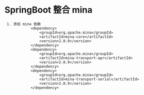 # SpringBoot 整合 mina 

     1. 添加 mina 依赖 
                <dependency>
                    <groupId>org.apache.mina</groupId>
                    <artifactId>mina-core</artifactId>
                    <version>2.0.9</version>
                </dependency>
                <dependency>
                    <groupId>org.apache.mina</groupId>
                    <artifactId>mina-transport-apr</artifactId>
                    <version>2.0.9</version>
                </dependency>
                <dependency>
                    <groupId>org.apache.mina</groupId>
                    <artifactId>mina-transport-serial</artifactId>
                    <version>2.0.9</version>
                </dependency>